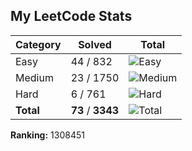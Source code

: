 
## My LeetCode Stats

| Category | Solved | Total |
|----------|--------|-------|
| Easy     | 44 / 832 | ![Easy](https://progress-bar.dev/5/?width=100&color=green) |
| Medium   | 23 / 1750 | ![Medium](https://progress-bar.dev/1/?width=100&color=orange) |
| Hard     | 6 / 761 | ![Hard](https://progress-bar.dev/1/?width=100&color=red) |
| **Total** | **73** / **3343** | ![Total](https://progress-bar.dev/2/?width=100&color=blue) |

**Ranking:** 1308451
            
            
            
            
